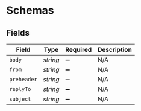 # Schemas


## Fields

| Field              | Type               | Required           | Description        |
| ------------------ | ------------------ | ------------------ | ------------------ |
| `body`             | *string*           | :heavy_minus_sign: | N/A                |
| `from`             | *string*           | :heavy_minus_sign: | N/A                |
| `preheader`        | *string*           | :heavy_minus_sign: | N/A                |
| `replyTo`          | *string*           | :heavy_minus_sign: | N/A                |
| `subject`          | *string*           | :heavy_minus_sign: | N/A                |